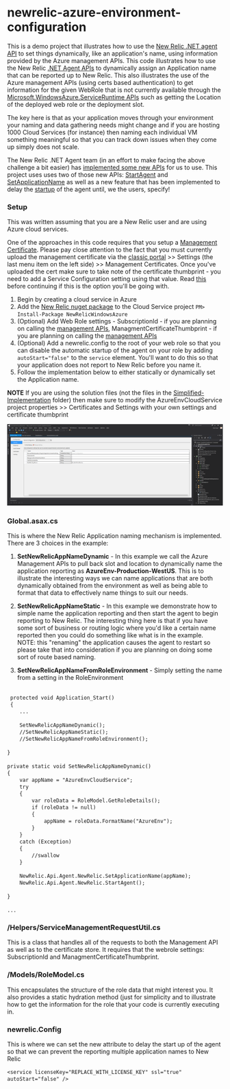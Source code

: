 # newrelic-azure-environment-configuration
This is a demo project that illustrates how to use the [New Relic .NET agent API](https://docs.newrelic.com/docs/agents/net-agent/features/net-agent-api) to set things dynamically, like an application's name, using information provided by the Azure management APIs.  This code illustrates how to use the New Relic [.NET Agent APIs](https://docs.newrelic.com/docs/agents/net-agent/features/net-agent-api) to dynamically assign an Application name that can be reported up to New Relic.  This also illustrates the use of the Azure management APIs (using certs based authentication) to get information for the given WebRole that is not currently available through the [Microsoft.WindowsAzure.ServiceRuntime APIs](https://msdn.microsoft.com/en-us/library/microsoft.windowsazure.serviceruntime.aspx) such as getting the Location of the deployed web role or the deployment slot.

The key here is that as your application moves through your environment your naming and data gathering needs might change and if you are hosting 1000 Cloud Services (for instance) then naming each individual VM something meaningful so that you can track down issues when they come up simply does not scale.

The New Relic .NET Agent team (in an effort to make facing the above challenge a bit easier) has [implemented some new APIs](https://docs.newrelic.com/docs/agents/net-agent/features/net-agent-api) for us to use. This project uses uses two of those new APIs: [StartAgent](https://docs.newrelic.com/docs/agents/net-agent/features/net-agent-api#start_agent) and [SetApplicationName](https://docs.newrelic.com/docs/agents/net-agent/features/net-agent-api#set_application_name) as well as a new feature that has been implemented to delay the [startup](https://docs.newrelic.com/docs/agents/net-agent/installation-configuration/net-agent-configuration#service-autoStart) of the agent until, we the users, specify!



### Setup

This was written assuming that you are a New Relic user and are using Azure cloud services.

One of the approaches in this code requires that you setup a [Management Certificate](https://msdn.microsoft.com/en-us/library/azure/gg551722.aspx).  Please pay close attention to the fact that you must currently upload the management certificate via the [classic portal](manage.windowsazure.com) >> Settings (the last menu item on the left side) >> Management Certificates.  Once you've uploaded the cert make sure to take note of the certificate thumbprint - you need to add a Service Configuration setting using that value. Read [this](https://msdn.microsoft.com/en-us/library/azure/gg551722.aspx) before continuing if this is the option you'll be going with.



1. Begin by creating a cloud service in Azure
2. Add the [New Relic nuget package](https://www.nuget.org/packages/NewRelicWindowsAzure) to the Cloud Service project ``` PM> Install-Package NewRelicWindowsAzure ```
3. (Optional) Add Web Role settings - SubscriptionId - if you are planning on calling the [management APIs](https://msdn.microsoft.com/en-us/library/azure/ee460812.aspx), ManagmentCertificateThumbprint - if you are planning on calling the [management APIs](https://msdn.microsoft.com/en-us/library/azure/ee460812.aspx)
4. (Optional) Add a newrelic.config to the root of your web role so that you can disable the automatic startup of the agent on your role by adding ``` autoStart="false" ``` to the ``` service ``` element.  You'll want to do this so that your application does not report to New Relic before you name it.
5. Follow the implementation below to either statically or dynamically set the Application name.

**NOTE**
If you are using the solution files (not the files in the [Simplified-Implementation](./Simplified-Implementation) folder) then make sure to modify the AzureEnvCloudService project properties >> Certificates and Settings with your own settings and certificate thumbprint

![Alt text](/Simplified-Implementation/web_role_settings.png?raw=true "settings")

### Global.asax.cs

This is where the New Relic Application naming mechanism is implemented.  There are 3 choices in the example:

1. **SetNewRelicAppNameDynamic** - In this example we call the Azure Management APIs to pull back slot and location to dynamically name the application reporting as **AzureEnv-Production-WestUS**.  This is to illustrate the interesting ways we can name applications that are both dynamically obtained from the environment as well as being able to format that data to effectively name things to suit our needs.

2. **SetNewRelicAppNameStatic** - In this example we demonstrate how to simple name the application reporting and then start the agent to begin reporting to New Relic.  The interesting thing here is that if you have some sort of business or routing logic where you'd like a certain name reported then you could do something like what is in the example.  NOTE: this "renaming" the application causes the agent to restart so please take that into consideration if you are planning on doing some sort of route based naming.

3. **SetNewRelicAppNameFromRoleEnvironment** - Simply setting the name from a setting in the RoleEnvironment

```

 protected void Application_Start()
 {
	...
    
    SetNewRelicAppNameDynamic();
    //SetNewRelicAppNameStatic();
    //SetNewRelicAppNameFromRoleEnvironment();

}

private static void SetNewRelicAppNameDynamic()
{
    var appName = "AzureEnvCloudService";
    try
    {
        var roleData = RoleModel.GetRoleDetails();
        if (roleData != null)
        {
            appName = roleData.FormatName("AzureEnv");
        }
    }
    catch (Exception)
    {
        //swallow  
    }

    NewRelic.Api.Agent.NewRelic.SetApplicationName(appName);
    NewRelic.Api.Agent.NewRelic.StartAgent();

}

...

```

### /Helpers/ServiceManagementRequestUtil.cs

This is a class that handles all of the requests to both the Management API as well as to the certificate store.  It requires that the webrole settings: SubscriptionId and ManagmentCertificateThumbprint.  


### /Models/RoleModel.cs

This encapsulates the structure of the role data that might interest you.  It also provides a static hydration method (just for simplicity and to illustrate how to get the information for the role that your code is currently executing in.

### newrelic.Config

This is where we can set the new attribute to delay the start up of the agent so that we can prevent the reporting multiple application names to New Relic

```
<service licenseKey="REPLACE_WITH_LICENSE_KEY" ssl="true" autoStart="false" />

``` 
